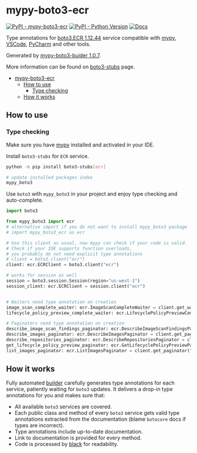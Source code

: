 # mypy-boto3-ecr

[![PyPI - mypy-boto3-ecr](https://img.shields.io/pypi/v/mypy-boto3-ecr.svg?color=blue)](https://pypi.org/project/mypy-boto3-ecr)
[![PyPI - Python Version](https://img.shields.io/pypi/pyversions/mypy-boto3-ecr.svg?color=blue)](https://pypi.org/project/mypy-boto3-ecr)
[![Docs](https://img.shields.io/readthedocs/mypy-boto3-builder.svg?color=blue)](https://mypy-boto3-builder.readthedocs.io/)

Type annotations for
[boto3.ECR 1.12.44](https://boto3.amazonaws.com/v1/documentation/api/1.12.44/reference/services/ecr.html#ECR) service
compatible with [mypy](https://github.com/python/mypy), [VSCode](https://code.visualstudio.com/),
[PyCharm](https://www.jetbrains.com/pycharm/) and other tools.

Generated by [mypy-boto3-buider 1.0.7](https://github.com/vemel/mypy_boto3_builder).

More information can be found on [boto3-stubs](https://pypi.org/project/boto3-stubs/) page.

- [mypy-boto3-ecr](#mypy-boto3-ecr)
  - [How to use](#how-to-use)
    - [Type checking](#type-checking)
  - [How it works](#how-it-works)

## How to use

### Type checking

Make sure you have [mypy](https://github.com/python/mypy) installed and activated in your IDE.

Install `boto3-stubs` for `ECR` service.

```bash
python -m pip install boto3-stubs[ecr]

# update installed packages index
mypy_boto3
```

Use `boto3` with `mypy_boto3` in your project and enjoy type checking and auto-complete.

```python
import boto3

from mypy_boto3 import ecr
# alternative import if you do not want to install mypy_boto3 package
# import mypy_boto3_ecr as ecr

# Use this client as usual, now mypy can check if your code is valid.
# Check if your IDE supports function overloads,
# you probably do not need explicit type annotations
# client = boto3.client("ecr")
client: ecr.ECRClient = boto3.client("ecr")

# works for session as well
session = boto3.session.Session(region="us-west-1")
session_client: ecr.ECRClient = session.client("ecr")


# Waiters need type annotation on creation
image_scan_complete_waiter: ecr.ImageScanCompleteWaiter = client.get_waiter("image_scan_complete")
lifecycle_policy_preview_complete_waiter: ecr.LifecyclePolicyPreviewCompleteWaiter = client.get_waiter("lifecycle_policy_preview_complete")

# Paginators need type annotation on creation
describe_image_scan_findings_paginator: ecr.DescribeImageScanFindingsPaginator = client.get_paginator("describe_image_scan_findings")
describe_images_paginator: ecr.DescribeImagesPaginator = client.get_paginator("describe_images")
describe_repositories_paginator: ecr.DescribeRepositoriesPaginator = client.get_paginator("describe_repositories")
get_lifecycle_policy_preview_paginator: ecr.GetLifecyclePolicyPreviewPaginator = client.get_paginator("get_lifecycle_policy_preview")
list_images_paginator: ecr.ListImagesPaginator = client.get_paginator("list_images")
```

## How it works

Fully automated [builder](https://github.com/vemel/mypy_boto3_builder) carefully generates
type annotations for each service, patiently waiting for `boto3` updates. It delivers
a drop-in type annotations for you and makes sure that:

- All available `boto3` services are covered.
- Each public class and method of every `boto3` service gets valid type annotations
  extracted from the documentation (blame `botocore` docs if types are incorrect).
- Type annotations include up-to-date documentation.
- Link to documentation is provided for every method.
- Code is processed by [black](https://github.com/psf/black) for readability.
